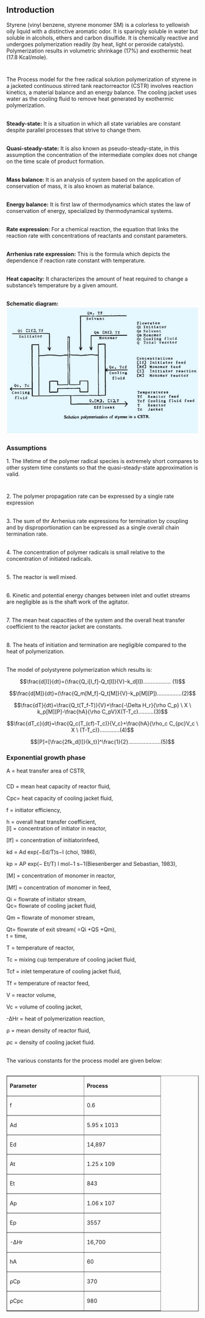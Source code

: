 ## Introduction
<p style="padding-bottom: 10px;">Styrene (vinyl benzene, styrene monomer SM) is a colorless to yellowish oily liquid with a distinctive aromatic odor. It is sparingly soluble in water but soluble in alcohols, ethers and carbon disulfide. It is chemically reactive and undergoes polymerization readily (by heat, light or peroxide catalysts). Polymerization results in volumetric shrinkage (17%) and exothermic heat (17.8 Kcal/mole).

<br>The Process model for the free radical solution polymerization of styrene in a jacketed continuous stirred tank reactorreactor (CSTR) involves reaction kinetics, a material balance and an energy balance. The cooling jacket uses water as the cooling fluid to remove heat generated by exothermic polymerization.

<br><b>Steady-state:</b> It is a situation in which all state variables are constant despite parallel processes that strive to change them.

<br><b>Quasi-steady-state:</b> It is also known as pseudo-steady-state, in this assumption the concentration of the intermediate complex does not change on the time scale of product formation.

<br><b>Mass balance:</b> It is an analysis of system based on the application of conservation of mass, it is also known as material balance.

<br><b>Energy balance:</b> It is first law of thermodynamics which states the law of conservation of energy, specialized by thermodynamical systems.

<br><b>Rate expression:</b> For a chemical reaction, the equation that links the reaction rate with concentrations of reactants and constant parameters.

<br><b>Arrhenius rate expression:</b> This is the formula which depicts the dependence if reaction rate constant with temperature.

<br><b>Heat capacity:</b> It characterizes the amount of heat required to change a substance’s temperature by a given amount.

<br><b>Schematic diagram:</b><br><img src="images/11.jpg" alt="" width="624" height="334"></p>
### Assumptions
<p style="padding-bottom: 10px;">1. The lifetime of the polymer radical species is extremely short compares to other system time constants so that the quasi-steady-state approximation is valid.

<br>2. The polymer propagation rate can be expressed by a single rate expression

<br>3. The sum of thr Arrhenius rate expressions for termination by coupling and by disproportionation can be expressed as a single overall chain termination rate.

<br>4. The concentration of polymer radicals is small relative to the concentration of initiated radicals.

<br>5. The reactor is well mixed.

<br>6. Kinetic and potential energy changes between inlet and outlet streams are negligible as is the shaft work of the agitator.

<br>7. The mean heat capacities of the system and the overall heat transfer coefficient to the reactor jacket are constants.

<br>8. The heats of initiation and termination are negligible compared to the heat of polymerization.

<br>The model of polystyrene polymerization which results is:</p>

$$\frac{d[I]}{dt}=(\frac{Q_i[I_f]-Q_t[I]}{V}-k_d[I])..................    (1)$$

$$\frac{d[M]}{dt}=(\frac{Q_m[M_f]-Q_t[M]}{V}-k_p[M][P])................(2)$$

$$\frac{dT}{dt}=\frac{Q_t(T_f-T)}{V}+\frac{-\Delta H_r}{\rho C_p} \ X \ k_p[M][P]-\frac{hA}{\rho C_pV}X(T-T_c)..........(3)$$

$$\frac{dT_c}{dt}=\frac{Q_c(T_(cf)-T_c)}{V_c}+\frac{hA}{\rho_c C_{pc}V_c \ X \ (T-T_c)}.............(4)$$

$$[P]=[\frac{2fk_d[I]}{k_t}]^\frac{1}{2}.....................(5)$$

### Exponential growth phase

<p style="padding-bottom: 10px;">A = heat transfer area of CSTR,<br>

CD = mean heat capacity of reactor fluid,<br>

Cpc= heat capacity of cooling jacket fluid,<br>

f = initiator efficiency,<br>

h = overall heat transfer coefficient,
<br>
[l] = concentration of initiator in reactor,<br>

[If] = concentration of initiatorinfeed,<br>

kd = Ad exp(−Ed/T)s−I (choi, 1986),<br>

kp = AP exp(− Et/T) l mol−1 s−1(Biesenberger and Sebastian, 1983),<br>

[M] = concentration of monomer in reactor,<br>

[Mf] = concentration of monomer in feed,<br>

Qi = flowrate of initiator stream,
<br>
Qc= flowrate of cooling jacket fluid,<br>

Qm = flowrate of monomer stream,<br>

Qt= flowrate of exit stream( =Qi +QS +Qm),<br>t = time,

T = temperature of reactor,<br>

Tc = mixing cup temperature of cooling jacket fluid,<br>

Tcf = inlet temperature of cooling jacket fluid,<br>

Tf = temperature of reactor feed,<br>

V = reactor volume,<br>

Vc = volume of cooling jacket,<br>

-ΔHr = heat of polymerization reaction,<br>

ρ = mean density of reactor fluid,<br>

ρc = density of cooling jacket fluid.
<br><br>

The various constants for the process model are given below:<br><br>

<table border="1" cellspacing="0" cellpadding="0">
 <tbody><tr>
<td width="187" valign="top"><p><strong>Parameter</strong></p></td>
<td width="186" valign="top"><p><strong>Process</strong></p></td>
</tr>
 <tr>
 <td width="187" valign="top"><p>f</p></td>
<td width="186" valign="top"><p>0.6</p></td>
 </tr>
  <tr>
  <td width="187" valign="top"><p>Ad</p></td>
  <td width="186" valign="top"><p>5.95 x 1013</p></td>
 </tr>
 <tr>
 <td width="187" valign="top"><p>Ed</p></td>
 <td width="186" valign="top"><p>14,897</p></td>
 </tr>
<tr>
<td width="187" valign="top"><p>At</p></td>
 <td width="186" valign="top"><p>1.25 x 109</p></td>
 </tr>
 <tr>
<td width="187" valign="top"><p>Et</p></td>
<td width="186" valign="top"><p>843</p></td>
 </tr>
 <tr>
 <td width="187" valign="top"><p>Ap</p></td>
<td width="186" valign="top"><p>1.06 x 107</p></td>
 </tr>
 <tr>
 <td width="187" valign="top"><p>Ep</p></td>
 <td width="186" valign="top"><p>3557</p></td>
 </tr>
 <tr>
<td width="187" valign="top"><p>-∆Hr</p></td>
<td width="186" valign="top"><p>16,700</p></td>
</tr>
<tr>
<td width="187" valign="top"><p>hA</p></td>
<td width="186" valign="top"><p>60</p></td>
</tr>
 <tr>
 <td width="187" valign="top"><p>ρCp</p></td>
<td width="186" valign="top"><p>370</p></td>
</tr>
<tr>
<td width="187" valign="top"><p>ρCpc</p></td>
<td width="186" valign="top"><p>980</p></td>
</tr>
</tbody></table>
</p>


 <script id="MathJax-script" async src="https://cdn.jsdelivr.net/npm/mathjax@3.2.2/es5/tex-mml-chtml.js"></script>    
 
